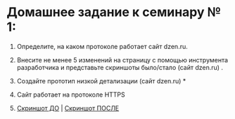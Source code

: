 # Домашнее задание к семинару № 1:
1. Определите, на каком протоколе работает сайт dzen.ru.
2. Внесите не менее 5 изменений на страницу с помощью инструмента разработчика и представьте скриншоты было/стало (сайт dzen.ru) .
3. Создайте прототип низкой детализации (сайт dzen.ru) *

1. Сайт работает на протоколе HTTPS
2. [Скриншот ДО](Screen_before.png) | [Скриншот ПОСЛЕ](Screen_after.png) 

